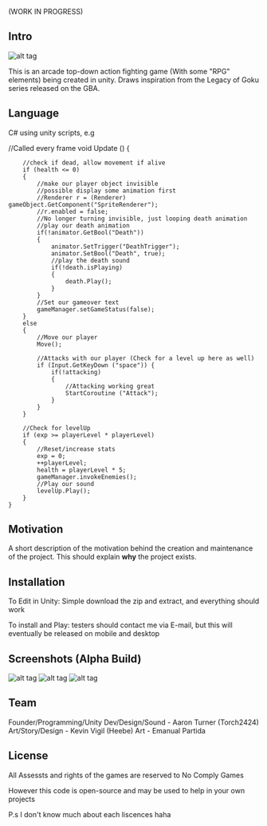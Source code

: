 (WORK IN PROGRESS)

## Intro

![alt tag](http://i.imgur.com/Zjy44T2.png)

This is an arcade top-down action fighting game (With some "RPG" elements) being created in unity.
Draws inspiration from the Legacy of Goku series released on the GBA.

## Language

C# using unity scripts, e.g

//Called every frame
	void Update ()
	{

		//check if dead, allow movement if alive
		if (health <= 0)
		{
			//make our player object invisible
			//possible display some animation first
			//Renderer r = (Renderer) gameObject.GetComponent("SpriteRenderer");
			//r.enabled = false;
			//No longer turning invisible, just looping death animation
			//play our death animation
			if(!animator.GetBool("Death"))
			{
				animator.SetTrigger("DeathTrigger");
				animator.SetBool("Death", true);
				//play the death sound
				if(!death.isPlaying)
				{
					death.Play();
				}
			}
			//Set our gameover text
			gameManager.setGameStatus(false);
		}
		else
		{
			//Move our player
			Move();

			//Attacks with our player (Check for a level up here as well)
			if (Input.GetKeyDown ("space")) {
				if(!attacking)
				{
					//Attacking working great
					StartCoroutine ("Attack");
				}
			}
		}

		//Check for levelUp
		if (exp >= playerLevel * playerLevel)
		{
			//Reset/increase stats
			exp = 0;
			++playerLevel;
			health = playerLevel * 5;
			gameManager.invokeEnemies();
			//Play our sound
			levelUp.Play();
		}
	}

## Motivation

A short description of the motivation behind the creation and maintenance of the project. This should explain **why** the project exists.

## Installation

To Edit in Unity: Simple download the zip and extract, and everything should work

To install and Play: testers should contact me via E-mail, but this will eventually be released on mobile and desktop

## Screenshots (Alpha Build)

![alt tag](http://i.imgur.com/6MXe2r9.png)
![alt tag](http://i.imgur.com/UAvM6RG.png)
![alt tag](http://i.imgur.com/ATa05Um.png)

## Team

Founder/Programming/Unity Dev/Design/Sound - Aaron Turner (Torch2424)
Art/Story/Design - Kevin Vigil (Heebe)
Art - Emanual Partida

## License

All Assessts and rights of the games are reserved to No Comply Games

However this code is open-source and may be used to help in your own projects

P.s I don't know much about each liscences haha

